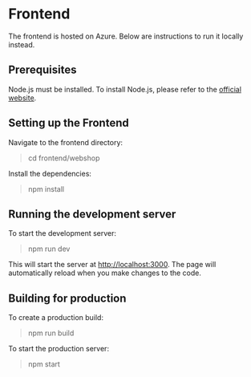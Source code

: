 # Frontend
The frontend is hosted on Azure.
Below are instructions to run it locally instead.

## Prerequisites
Node.js must be installed. To install Node.js, please refer to the [official website](https://nodejs.org/).

## Setting up the Frontend
Navigate to the frontend directory:

> cd frontend/webshop

Install the dependencies:

> npm install

## Running the development server
To start the development server:

> npm run dev

This will start the server at [http://localhost:3000](http://localhost:3000). The page will automatically reload when you make changes to the code.

## Building for production
To create a production build:

> npm run build

To start the production server:

> npm start
